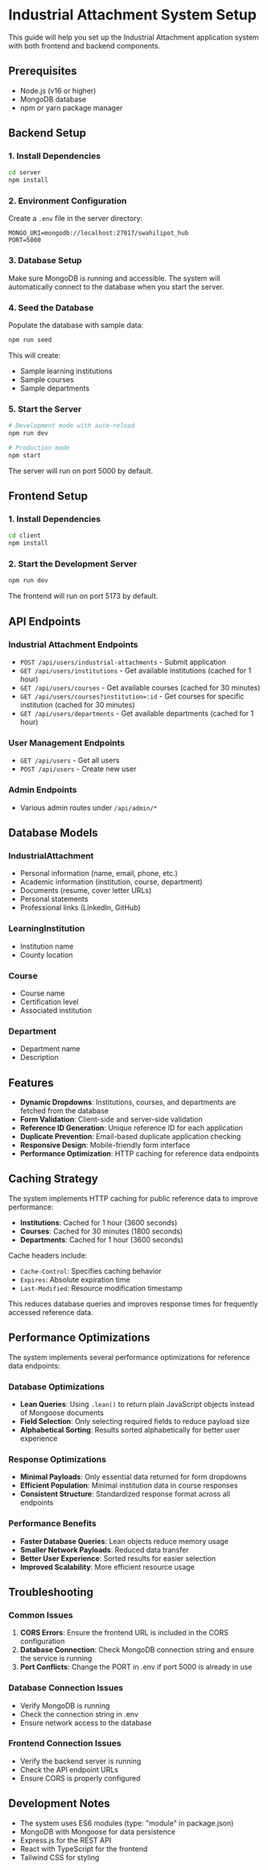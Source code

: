 # Industrial Attachment System Setup

This guide will help you set up the Industrial Attachment application system with both frontend and backend components.

## Prerequisites

- Node.js (v16 or higher)
- MongoDB database
- npm or yarn package manager

## Backend Setup

### 1. Install Dependencies

```bash
cd server
npm install
```

### 2. Environment Configuration

Create a `.env` file in the server directory:

```env
MONGO_URI=mongodb://localhost:27017/swahilipot_hub
PORT=5000
```

### 3. Database Setup

Make sure MongoDB is running and accessible. The system will automatically connect to the database when you start the server.

### 4. Seed the Database

Populate the database with sample data:

```bash
npm run seed
```

This will create:
- Sample learning institutions
- Sample courses
- Sample departments

### 5. Start the Server

```bash
# Development mode with auto-reload
npm run dev

# Production mode
npm start
```

The server will run on port 5000 by default.

## Frontend Setup

### 1. Install Dependencies

```bash
cd client
npm install
```

### 2. Start the Development Server

```bash
npm run dev
```

The frontend will run on port 5173 by default.

## API Endpoints

### Industrial Attachment Endpoints

- `POST /api/users/industrial-attachments` - Submit application
- `GET /api/users/institutions` - Get available institutions (cached for 1 hour)
- `GET /api/users/courses` - Get available courses (cached for 30 minutes)
- `GET /api/users/courses?institution=:id` - Get courses for specific institution (cached for 30 minutes)
- `GET /api/users/departments` - Get available departments (cached for 1 hour)

### User Management Endpoints

- `GET /api/users` - Get all users
- `POST /api/users` - Create new user

### Admin Endpoints

- Various admin routes under `/api/admin/*`

## Database Models

### IndustrialAttachment
- Personal information (name, email, phone, etc.)
- Academic information (institution, course, department)
- Documents (resume, cover letter URLs)
- Personal statements
- Professional links (LinkedIn, GitHub)

### LearningInstitution
- Institution name
- County location

### Course
- Course name
- Certification level
- Associated institution

### Department
- Department name
- Description

## Features

- **Dynamic Dropdowns**: Institutions, courses, and departments are fetched from the database
- **Form Validation**: Client-side and server-side validation
- **Reference ID Generation**: Unique reference ID for each application
- **Duplicate Prevention**: Email-based duplicate application checking
- **Responsive Design**: Mobile-friendly form interface
- **Performance Optimization**: HTTP caching for reference data endpoints

## Caching Strategy

The system implements HTTP caching for public reference data to improve performance:

- **Institutions**: Cached for 1 hour (3600 seconds)
- **Courses**: Cached for 30 minutes (1800 seconds)
- **Departments**: Cached for 1 hour (3600 seconds)

Cache headers include:
- `Cache-Control`: Specifies caching behavior
- `Expires`: Absolute expiration time
- `Last-Modified`: Resource modification timestamp

This reduces database queries and improves response times for frequently accessed reference data.

## Performance Optimizations

The system implements several performance optimizations for reference data endpoints:

### Database Optimizations
- **Lean Queries**: Using `.lean()` to return plain JavaScript objects instead of Mongoose documents
- **Field Selection**: Only selecting required fields to reduce payload size
- **Alphabetical Sorting**: Results sorted alphabetically for better user experience

### Response Optimizations
- **Minimal Payloads**: Only essential data returned for form dropdowns
- **Efficient Population**: Minimal institution data in course responses
- **Consistent Structure**: Standardized response format across all endpoints

### Performance Benefits
- **Faster Database Queries**: Lean objects reduce memory usage
- **Smaller Network Payloads**: Reduced data transfer
- **Better User Experience**: Sorted results for easier selection
- **Improved Scalability**: More efficient resource usage

## Troubleshooting

### Common Issues

1. **CORS Errors**: Ensure the frontend URL is included in the CORS configuration
2. **Database Connection**: Check MongoDB connection string and ensure the service is running
3. **Port Conflicts**: Change the PORT in .env if port 5000 is already in use

### Database Connection Issues

- Verify MongoDB is running
- Check the connection string in .env
- Ensure network access to the database

### Frontend Connection Issues

- Verify the backend server is running
- Check the API endpoint URLs
- Ensure CORS is properly configured

## Development Notes

- The system uses ES6 modules (type: "module" in package.json)
- MongoDB with Mongoose for data persistence
- Express.js for the REST API
- React with TypeScript for the frontend
- Tailwind CSS for styling

